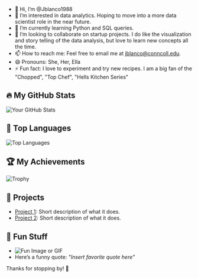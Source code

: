 - 👋 Hi, I’m @Jblanco1988
- 👀 I’m interested in data analytics. Hoping to move into a more data scientist role in the near future.
- 🌱 I’m currently learning Python and SQL queries.
- 💞️ I’m looking to collaborate on startup projects. I do like the visualization and story telling of the data analysis, but love to learn new concepts all the time.
- 📫 How to reach me: Feel free to email me at jblanco@conncoll.edu.
- 😄 Pronouns: She, Her, Ella
- ⚡ Fun fact: I love to experiment and try new recipes. I am a big fan of the "Chopped", "Top Chef", "Hells Kitchen Series"

<!---
Jblanco1988/Jblanco1988 is a ✨ special ✨ repository because its `README.md` (this file) appears on your GitHub profile.
You can click the Preview link to take a look at your changes.
--->
## 🔥 My GitHub Stats
![Your GitHub Stats](https://github-readme-stats.vercel.app/api?username=Jblanco1988&show_icons=true&hide_title=false)

## 🌟 Top Languages
![Top Languages](https://github-readme-stats.vercel.app/api/top-langs/?username=Jblanco1988)

## 🏆 My Achievements
![Trophy](https://github-profile-trophy.vercel.app/?username=Jblanco1988)

## 🤖 Projects
- [Project 1](link-to-project): Short description of what it does.
- [Project 2](link-to-project): Short description of what it does.

## 🎨 Fun Stuff
- ![Fun Image or GIF](link-to-image-or-gif)
- Here’s a funny quote: *"Insert favorite quote here"*

Thanks for stopping by! 🚀
